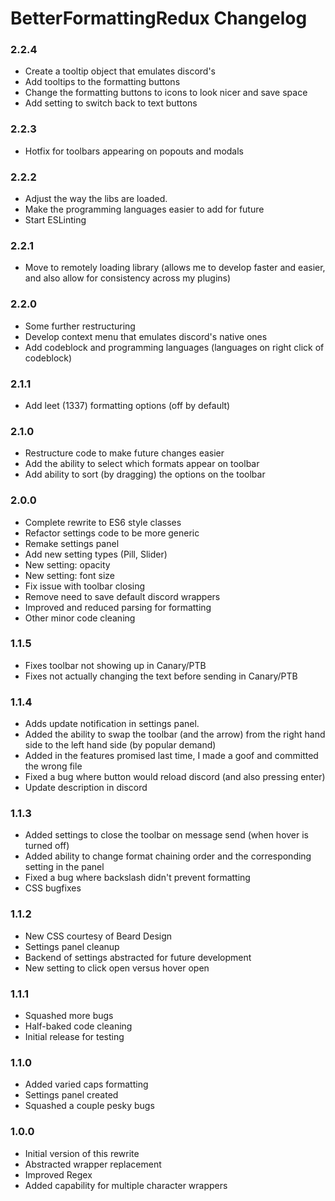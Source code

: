 # BetterFormattingRedux Changelog

### 2.2.4

 - Create a tooltip object that emulates discord's
 - Add tooltips to the formatting buttons
 - Change the formatting buttons to icons to look nicer and save space
 - Add setting to switch back to text buttons

### 2.2.3

 - Hotfix for toolbars appearing on popouts and modals

### 2.2.2

 - Adjust the way the libs are loaded.
 - Make the programming languages easier to add for future
 - Start ESLinting

### 2.2.1

 - Move to remotely loading library (allows me to develop faster and easier, and also allow for consistency across my plugins)

### 2.2.0

 - Some further restructuring
 - Develop context menu that emulates discord's native ones
 - Add codeblock and programming languages (languages on right click of codeblock)

### 2.1.1

 - Add leet (1337) formatting options (off by default)

### 2.1.0

 - Restructure code to make future changes easier
 - Add the ability to select which formats appear on toolbar
 - Add ability to sort (by dragging) the options on the toolbar

### 2.0.0
 
 - Complete rewrite to ES6 style classes
 - Refactor settings code to be more generic
 - Remake settings panel
 - Add new setting types (Pill, Slider)
 - New setting: opacity
 - New setting: font size
 - Fix issue with toolbar closing
 - Remove need to save default discord wrappers
 - Improved and reduced parsing for formatting
 - Other minor code cleaning

### 1.1.5

 - Fixes toolbar not showing up in Canary/PTB
 - Fixes not actually changing the text before sending in Canary/PTB

### 1.1.4

 - Adds update notification in settings panel.
 - Added the ability to swap the toolbar (and the arrow) from the right hand side to the left hand side (by popular demand)
 - Added in the features promised last time, I made a goof and committed the wrong file
 - Fixed a bug where button would reload discord (and also pressing enter)
 - Update description in discord

### 1.1.3

 - Added settings to close the toolbar on message send (when hover is turned off)
 - Added ability to change format chaining order and the corresponding setting in the panel
 - Fixed a bug where backslash didn't prevent formatting
 - CSS bugfixes

### 1.1.2

 - New CSS courtesy of Beard Design
 - Settings panel cleanup
 - Backend of settings abstracted for future development
 - New setting to click open versus hover open

### 1.1.1

 - Squashed more bugs
 - Half-baked code cleaning
 - Initial release for testing

### 1.1.0

 - Added varied caps formatting
 - Settings panel created
 - Squashed a couple pesky bugs

### 1.0.0

 - Initial version of this rewrite
 - Abstracted wrapper replacement
 - Improved Regex
 - Added capability for multiple character wrappers